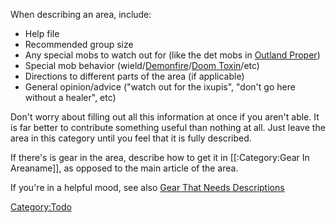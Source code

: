 When describing an area, include:

-   Help file
-   Recommended group size
-   Any special mobs to watch out for (like the det mobs in [Outland
    Proper](:Category:Outland_Proper "wikilink"))
-   Special mob behavior (wield/[Demonfire](Demonfire "wikilink")/[Doom
    Toxin](Doom_Toxin "wikilink")/etc)
-   Directions to different parts of the area (if applicable)
-   General opinion/advice ("watch out for the ixupis", "don't go here
    without a healer", etc)

Don't worry about filling out all this information at once if you aren't
able. It is far better to contribute something useful than nothing at
all. Just leave the area in this category until you feel that it is
fully described.

If there's is gear in the area, describe how to get it in
\[\[:Category:Gear In Areaname\]\], as opposed to the main article of
the area.

If you're in a helpful mood, see also [Gear That Needs
Descriptions](:Category:Gear_That_Needs_Descriptions "wikilink")

[Category:Todo](Category:Todo "wikilink")
